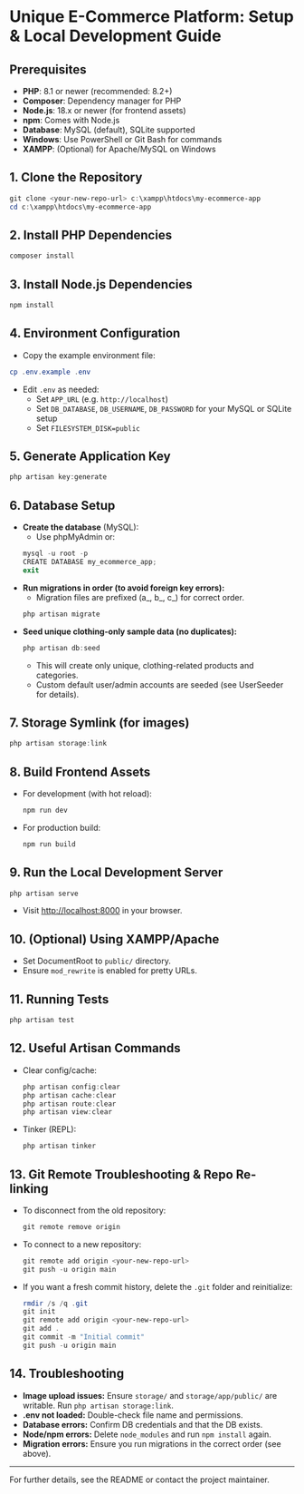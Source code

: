 # Unique E-Commerce Platform: Setup & Local Development Guide

## Prerequisites
- **PHP**: 8.1 or newer (recommended: 8.2+)
- **Composer**: Dependency manager for PHP
- **Node.js**: 18.x or newer (for frontend assets)
- **npm**: Comes with Node.js
- **Database**: MySQL (default), SQLite supported
- **Windows**: Use PowerShell or Git Bash for commands
- **XAMPP**: (Optional) for Apache/MySQL on Windows

## 1. Clone the Repository
```powershell
git clone <your-new-repo-url> c:\xampp\htdocs\my-ecommerce-app
cd c:\xampp\htdocs\my-ecommerce-app
```

## 2. Install PHP Dependencies
```powershell
composer install
```

## 3. Install Node.js Dependencies
```powershell
npm install
```

## 4. Environment Configuration
- Copy the example environment file:
```powershell
cp .env.example .env
```
- Edit `.env` as needed:
  - Set `APP_URL` (e.g. `http://localhost`)
  - Set `DB_DATABASE`, `DB_USERNAME`, `DB_PASSWORD` for your MySQL or SQLite setup
  - Set `FILESYSTEM_DISK=public`

## 5. Generate Application Key
```powershell
php artisan key:generate
```

## 6. Database Setup
- **Create the database** (MySQL):
    - Use phpMyAdmin or:
    ```powershell
    mysql -u root -p
    CREATE DATABASE my_ecommerce_app;
    exit
    ```
- **Run migrations in order (to avoid foreign key errors):**
    - Migration files are prefixed (a_, b_, c_) for correct order.
    ```powershell
    php artisan migrate
    ```
- **Seed unique clothing-only sample data (no duplicates):**
    ```powershell
    php artisan db:seed
    ```
    - This will create only unique, clothing-related products and categories.
    - Custom default user/admin accounts are seeded (see UserSeeder for details).

## 7. Storage Symlink (for images)
```powershell
php artisan storage:link
```

## 8. Build Frontend Assets
- For development (with hot reload):
    ```powershell
    npm run dev
    ```
- For production build:
    ```powershell
    npm run build
    ```

## 9. Run the Local Development Server
```powershell
php artisan serve
```
- Visit [http://localhost:8000](http://localhost:8000) in your browser.

## 10. (Optional) Using XAMPP/Apache
- Set DocumentRoot to `public/` directory.
- Ensure `mod_rewrite` is enabled for pretty URLs.

## 11. Running Tests
```powershell
php artisan test
```

## 12. Useful Artisan Commands
- Clear config/cache:
    ```powershell
    php artisan config:clear
    php artisan cache:clear
    php artisan route:clear
    php artisan view:clear
    ```
- Tinker (REPL):
    ```powershell
    php artisan tinker
    ```

## 13. Git Remote Troubleshooting & Repo Re-linking
- To disconnect from the old repository:
    ```powershell
    git remote remove origin
    ```
- To connect to a new repository:
    ```powershell
    git remote add origin <your-new-repo-url>
    git push -u origin main
    ```
- If you want a fresh commit history, delete the `.git` folder and reinitialize:
    ```powershell
    rmdir /s /q .git
    git init
    git remote add origin <your-new-repo-url>
    git add .
    git commit -m "Initial commit"
    git push -u origin main
    ```

## 14. Troubleshooting
- **Image upload issues:** Ensure `storage/` and `storage/app/public/` are writable. Run `php artisan storage:link`.
- **.env not loaded:** Double-check file name and permissions.
- **Database errors:** Confirm DB credentials and that the DB exists.
- **Node/npm errors:** Delete `node_modules` and run `npm install` again.
- **Migration errors:** Ensure you run migrations in the correct order (see above).

---

For further details, see the README or contact the project maintainer.
